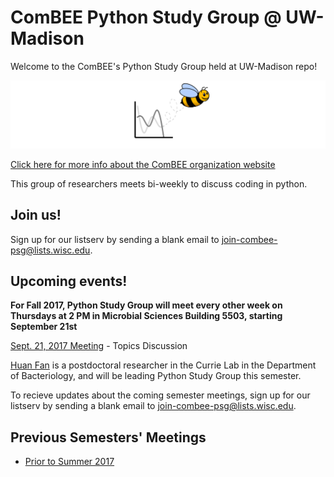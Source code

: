 # ComBEE Python Study Group @ UW-Madison 

Welcome to the ComBEE's Python Study Group held at UW-Madison repo! 

![ComBEE](img/combee.PNG)

[Click here for more info about the ComBEE organization website](https://combee-uw-madison.github.io/studyGroup/)

This group of researchers meets bi-weekly to discuss coding in python.

## Join us!
Sign up for our listserv by sending a blank email to [join-combee-psg@lists.wisc.edu](mailto:join-combee-psg@lists.wisc.edu).

## Upcoming events!
**For Fall 2017, Python Study Group will meet every other week on Thursdays at 2 PM in Microbial Sciences Building 5503, starting September 21st**

[Sept. 21, 2017 Meeting](PythonStudyGroup/Fall2017/20170921_Meeting1.md) - Topics Discussion

[Huan Fan](http://fanhuan.github.io/) is a postdoctoral researcher in the Currie Lab in the Department of Bacteriology, and will be leading Python Study Group this semester. 

To recieve updates about the coming semester meetings, sign up for our listserv by sending a blank email to [join-combee-psg@lists.wisc.edu](mailto:join-combee-psg@lists.wisc.edu). 


## Previous Semesters' Meetings
- [Prior to Summer 2017](https://github.com/ComBEE-UW-Madison/PythonStudyGroup/tree/master/Archive#python-study-group-archive)


